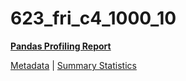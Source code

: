 # 623_fri_c4_1000_10

[**Pandas Profiling Report**](https://epistasislab.github.io/penn-ml-benchmarks/profile/623_fri_c4_1000_10.html)

[Metadata](metadata.yaml) | [Summary Statistics](summary_stats.tsv)
